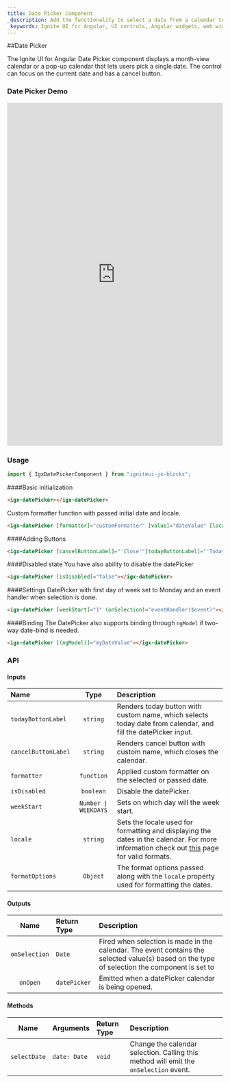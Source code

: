 ```yaml
---
title: Date Picker Component
_description: Add the functionality to select a date from a calendar to your web application with Ignite UI for Angular Date Picker control. 
_keywords: Ignite UI for Angular, UI controls, Angular widgets, web widgets, UI widgets, Angular, Native Angular Components Suite, Native Angular Controls, Native Angular Components Library, Angular Date Picker components, Angular Date Picker controls
---
```


##Date Picker
<p class="highlight">The Ignite UI for Angular Date Picker component displays a month-view calendar or a pop-up calendar that lets users pick a single date. The control can focus on the current date and has a cancel button.</p>
<div class="divider"></div>

### Date Picker Demo
<div class="sample-container" style="height: 800px">
    <iframe frameborder="0" seamless width="100%" height="100%" src="https://embed.plnkr.co/BLcKDnP9ZCQmNTMY7MnF/?show=preview&sidebar=false"></iframe>
</div>
<div class="divider--half"></div>

### Usage
```typescript
import { IgxDatePickerComponent } from "igniteui-js-blocks";
```

####Basic initialization
<div class="divider--half"></div>

```html
<igx-datePicker></igx-datePicker>
```
Custom formatter function with passed initial date and locale.

```html
<igx-datePicker [formatter]="customFormatter" [value]="dateValue" [locale]="'en-US'"></igx-datePicker>
```

####Adding Buttons
<div class="divider--half"></div>

```html
<igx-datePicker [cancelButtonLabel]="'Close'"[todayButtonLabel]="'Today'"></igx-datePicker>
```

####Disabled state
You have also ability to disable the datePicker

```html
<igx-datePicker [isDisabled]="false"></igx-datePicker>
```

####Settings
DatePicker with first day of week set to Monday and an event handler when selection is done.

```html
<igx-datePicker [weekStart]="1" (onSelection)="eventHandler($event)"></igx-datePicker>
```

####Binding
The DatePicker also supports binding through `ngModel` if two-way date-bind is needed.

```html
<igx-datePicker [(ngModel)]="myDateValue"></igx-datePicker>
```
<div class="divider"></div>

### API

#### Inputs
<div class="divider--half"></div>

| Name   |      Type      |  Description |
|:----------|:-------------:|:------|
| `todayBottonLabel` | `string` | Renders today button with custom name, which selects today date from calendar, and fill the datePicker input. |
| `cancelButtonLabel` | `string` | Renders cancel button with custom name, which closes the calendar. |
| `formatter` | `function` | Applied custom formatter on the selected or passed date. |
| `isDisabled` | `boolean` | Disable the datePicker. |
| `weekStart`| `Number \| WEEKDAYS` | Sets on which day will the week start. |
| `locale` | `string` | Sets the locale used for formatting and displaying the dates in the calendar. For more information check out [this](https://developer.mozilla.org/en-US/docs/Web/JavaScript/Reference/Global_Objects/Intl) page for valid formats. |
| `formatOptions` | `Object` | The format options passed along with the `locale` property used for formatting the dates. |

#### Outputs
<div class="divider--half"></div>

| Name | Return Type | Description |
|:--:|:---|:---|
| `onSelection` | `Date` | Fired when selection is made in the calendar. The event contains the selected value(s) based on the type of selection the component is set to |
| `onOpen`  | `datePicker` | Emitted when a datePicker calendar is being opened.  |

#### Methods
<div class="divider--half"></div>

| Name   | Arguments | Return Type | Description |
|:----------:|:------|:------|:------|
| `selectDate` | `date: Date` | `void` | Change the calendar selection. Calling this method will emit the `onSelection` event. |

<div class="divider--half"></div>
